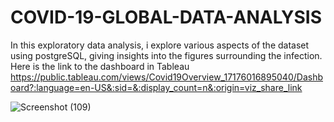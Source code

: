 # COVID-19-GLOBAL-DATA-ANALYSIS
In this exploratory data analysis, i explore various aspects of the dataset using postgreSQL, giving insights into the figures surrounding the infection.
Here is the link to the dashboard in Tableau
https://public.tableau.com/views/Covid19Overview_17176016895040/Dashboard?:language=en-US&:sid=&:display_count=n&:origin=viz_share_link


![Screenshot (109)](https://github.com/ItunuAbe/COVID-19-GLOBAL-DATA-ANALYSIS/assets/110028869/ddeb8ab4-c36e-495b-8380-1363687711ac)
